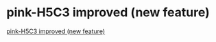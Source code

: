 # pink-H5C3 improved (new feature)
[pink-H5C3 improved (new feature)](https://aiwithcloud.com/2022/09/16/pink_h5c3_improved_new_feature/)